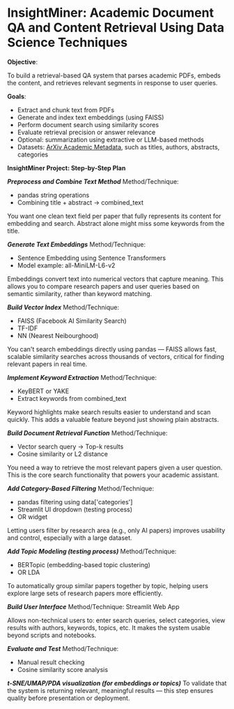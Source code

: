 # InsightMiner: Academic Document QA and Content Retrieval Using Data Science Techniques

**Objective**:

To build a retrieval-based QA system that parses academic PDFs, embeds the content, and retrieves relevant segments in response to user queries.

**Goals**:

- Extract and chunk text from PDFs
- Generate and index text embeddings (using FAISS)
- Perform document search using similarity scores
- Evaluate retrieval precision or answer relevance
- Optional: summarization using extractive or LLM-based methods
- Datasets: [ArXiv Academic Metadata](https://www.kaggle.com/datasets/Cornell-University/arxiv), such as titles, authors, abstracts, categories

**InsightMiner Project: Step-by-Step Plan**

***Preprocess and Combine Text Method***
Method/Technique: 

- pandas string operations
- Combining title + abstract → combined_text

You want one clean text field per paper that fully represents its content for embedding and search. Abstract alone might miss some keywords from the title.

***Generate Text Embeddings***
Method/Technique:

- Sentence Embedding using Sentence Transformers
- Model example: all-MiniLM-L6-v2

Embeddings convert text into numerical vectors that capture meaning. This allows you to compare research papers and user queries based on semantic similarity, rather than keyword matching.

***Build Vector Index***
Method/Technique:

- FAISS (Facebook AI Similarity Search)
- TF-IDF
- NN (Nearest Neibourghood)

You can't search embeddings directly using pandas — FAISS allows fast, scalable similarity searches across thousands of vectors, critical for finding relevant papers in real time.

***Implement Keyword Extraction***
Method/Technique: 

- KeyBERT or YAKE
- Extract keywords from combined_text

Keyword highlights make search results easier to understand and scan quickly. This adds a valuable feature beyond just showing plain abstracts.

***Build Document Retrieval Function***
Method/Technique: 

- Vector search query → Top-k results
- Cosine similarity or L2 distance

You need a way to retrieve the most relevant papers given a user question. This is the core search functionality that powers your academic assistant.

***Add Category-Based Filtering***
Method/Technique: 

- pandas filtering using data['categories']
- Streamlit UI dropdown (testing process)
- OR widget

Letting users filter by research area (e.g., only AI papers) improves usability and control, especially with a large dataset.

***Add Topic Modeling (testing process)***
Method/Technique: 

- BERTopic (embedding-based topic clustering)
- OR LDA

To automatically group similar papers together by topic, helping users explore large sets of research papers more efficiently.

***Build User Interface***
Method/Technique: Streamlit Web App

Allows non-technical users to: enter search queries, select categories, view results with authors, keywords, topics, etc. It makes the system usable beyond scripts and notebooks.

***Evaluate and Test***
Method/Technique:

- Manual result checking
- Cosine similarity score analysis

***t-SNE/UMAP/PDA visualization (for embeddings or topics)***
To validate that the system is returning relevant, meaningful results — this step ensures quality before presentation or deployment.
